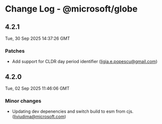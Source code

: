 # Change Log - @microsoft/globe

<!-- This log was last generated on Tue, 30 Sep 2025 14:37:26 GMT and should not be manually modified. -->

<!-- Start content -->

## 4.2.1

Tue, 30 Sep 2025 14:37:26 GMT

### Patches

- Add support for CLDR day period identifier (ligia.e.popescu@gmail.com)

## 4.2.0

Tue, 02 Sep 2025 11:46:06 GMT

### Minor changes

- Updating dev depenencies and switch build to esm from cjs. (liviudima@microsoft.com)
